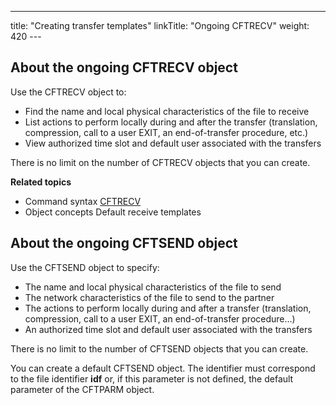 ---
title: "Creating  transfer templates"
linkTitle: "Ongoing CFTRECV"
weight: 420
---<span id="About_the_Ongoing_CFTRECV_object"></span>

## About the ongoing CFTRECV object

Use the CFTRECV object to:

- Find the name and
    local physical characteristics of the file to receive
- List actions to
    perform locally during and after the transfer (translation, compression,
    call to a user EXIT, an end-of-transfer procedure, etc.)
- View authorized
    time slot and default user associated with the transfers

There is no limit on the number of CFTRECV objects that you can create.

********Related
topics********

- Command syntax
    [CFTRECV](../../../command_summary#CFTRECV)
- Object concepts
    Default receive templates

<span id="About_the_ongoing_CFTSEND_object"></span>

## About the ongoing CFTSEND object

Use the CFTSEND object to specify:

- The name and local
    physical characteristics of the file to send
- The network characteristics
    of the file to send to the partner
- The actions to
    perform locally during and after a transfer (translation, compression,
    call to a user EXIT, an end-of-transfer procedure...)
- An authorized time
    slot and default user associated with the transfers

There is no limit to the number of CFTSEND objects that you can create.

You can create a default CFTSEND object. The identifier must correspond
to the file identifier ****idf**** or,
if this parameter is not defined, the default parameter of the CFTPARM
object.
